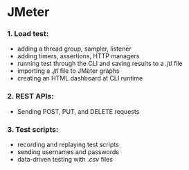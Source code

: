 # JMeter

### 1. Load test:
- adding a thread group, sampler, listener
- adding timers, assertions, HTTP managers
- running test through the CLI and saving results to a *.jtl* file
- importing a *.jtl* file to JMeter graphs
- creating an HTML dashboard at CLI runtime

### 2. REST APIs:
- Sending POST, PUT, and DELETE requests

### 3. Test scripts: 
- recording and replaying test scripts
- sending usernames and passwords
- data-driven testing with *.csv* files
